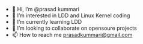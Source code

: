 - 👋 Hi, I’m @prasad kummari
- 👀 I’m interested in LDD and Linux Kernel coding
- 🌱 I’m currently learning LDD
- 💞️ I’m looking to collaborate on opensoure projects
- 📫 How to reach me prasadkummari@gmail.com

<!---
prasadkummari/prasadkummari is a ✨ special ✨ repository because its `README.md` (this file) appears on your GitHub profile.
You can click the Preview link to take a look at your changes.
--->

